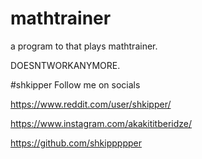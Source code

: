 # mathtrainer
a program to that plays mathtrainer.

DOESNTWORKANYMORE.


#shkipper Follow me on socials

https://www.reddit.com/user/shkipper/

https://www.instagram.com/akakititberidze/

https://github.com/shkippppper





